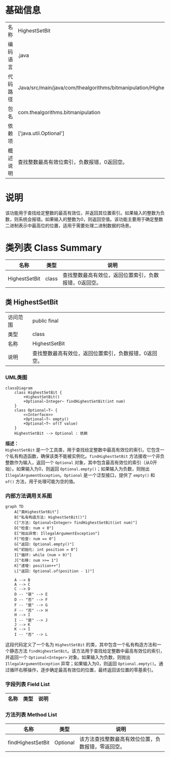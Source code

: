 # 基础信息

|      |      |
|------|------|
| 名称 | HighestSetBit |
| 编码语言 | .java |
| 代码路径 | Java/src/main/java/com/thealgorithms/bitmanipulation/HighestSetBit.java |
| 包名 | com.thealgorithms.bitmanipulation |
| 依赖项 | ['java.util.Optional'] |
| 概述说明 | 查找整数最高有效位索引，负数报错，0返回空。 |

# 说明

该功能用于查找给定整数的最高有效位，并返回其位置索引。如果输入的整数为负数，则系统会报错。如果输入的整数为0，则返回空值。该功能主要用于确定整数二进制表示中最高位的位置，适用于需要处理二进制数据的场景。

# 类列表 Class Summary

| 名称   | 类型  | 说明 |
|-------|------|-------------|
| HighestSetBit | class | 查找整数最高有效位，返回位置索引，负数报错，0返回空。 |



## 类 HighestSetBit

|      |      |
|------|------|
| 访问范围 | public final |
| 类型 | class |
| 名称 | HighestSetBit |
| 说明 | 查找整数最高有效位，返回位置索引，负数报错，0返回空。 |


### UML类图

```mermaid
classDiagram
    class HighestSetBit {
        +HighestSetBit()
        +Optional~Integer~ findHighestSetBit(int num)
    }
    class Optional~T~ {
        <<Interface>>
        +Optional~T~ empty()
        +Optional~T~ of(T value)
    }
    HighestSetBit --> Optional : 依赖
```

**描述：**  
`HighestSetBit` 是一个工具类，用于查找给定整数中最高有效位的索引。它包含一个私有构造函数，确保该类不能被实例化。`findHighestSetBit` 方法接收一个非负整数作为输入，返回一个 `Optional` 对象，其中包含最高有效位的索引（从0开始）。如果输入为0，则返回 `Optional.empty()`；如果输入为负数，则抛出 `IllegalArgumentException`。`Optional` 是一个泛型接口，提供了 `empty()` 和 `of()` 方法，用于处理可能为空的值。


### 内部方法调用关系图

```mermaid
graph TD
    A["类HighestSetBit"]
    B["私有构造方法: HighestSetBit()"]
    C["方法: Optional<Integer> findHighestSetBit(int num)"]
    D["检查: num < 0"]
    E["抛出异常: IllegalArgumentException"]
    F["检查: num == 0"]
    G["返回: Optional.empty()"]
    H["初始化: int position = 0"]
    I["循环: while (num > 0)"]
    J["右移: num >>= 1"]
    K["递增: position++"]
    L["返回: Optional.of(position - 1)"]

    A --> B
    A --> C
    C --> D
    D -- "是" --> E
    D -- "否" --> F
    F -- "是" --> G
    F -- "否" --> H
    H --> I
    I -- "是" --> J
    J --> K
    K --> I
    I -- "否" --> L
```

这段代码定义了一个名为 `HighestSetBit` 的类，其中包含一个私有构造方法和一个静态方法 `findHighestSetBit`。该方法用于查找给定整数中最高有效位的索引，并返回一个 `Optional<Integer>` 对象。如果输入为负数，则抛出 `IllegalArgumentException` 异常；如果输入为0，则返回 `Optional.empty()`。通过循环右移操作，逐步确定最高有效位的位置，最终返回该位置的零基索引。

### 字段列表 Field List

| 名称  | 类型  | 说明 |
|-------|-------|------|

### 方法列表 Method List

| 名称  | 类型  | 说明 |
|-------|-------|------|
| findHighestSetBit | Optional<Integer> | 该方法查找整数最高有效位位置，负数报错，零返回空。 |




